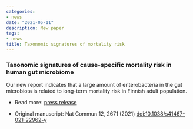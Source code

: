 ```yaml
---
categories:
- news
date: "2021-05-11"
description: New paper
tags:
- news
title: Taxonomic signatures of mortality risk
---
```



### Taxonomic signatures of cause-specific mortality risk in human gut microbiome

Our new report indicates that a large amount of enterobacteria in the gut microbiota is related to long-term mortality risk in Finnish adult population.

- Read more: [press release](https://www.utu.fi/en/news/press-release/researchers-discovered-a-gut-microbiota-profile-that-can-predict-mortality?fbclid=IwAR3fe_GkKOcujhXntt-DRS0-cXYLwZkuhq3SgMXhQPecnbGS2dnZdH9cEnA)

- Original manuscript: Nat Commun 12, 2671 (2021) [doi:10.1038/s41467-021-22962-y](https://doi.org/10.1038/s41467-021-22962-y)














